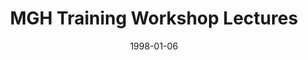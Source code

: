 ---
title: "MGH Training Workshop Lectures"
project_id: 
date: 1998-01-06
conference_id: ""
presenters:
   - peter_bandettini
summary: "MGH Training Workshop Lectures, Kauai, HI"
file: /assets/presentations/
filename: 
layout: presentation
---